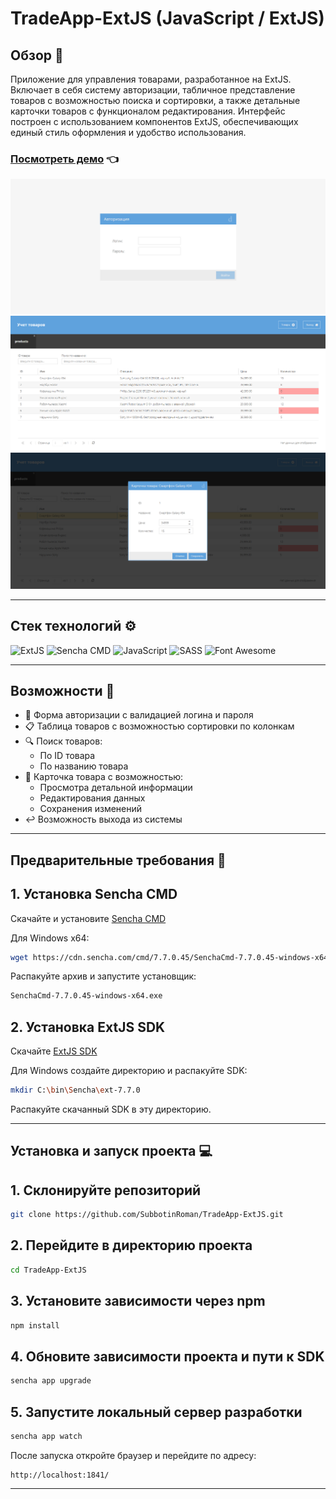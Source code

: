 # TradeApp-ExtJS (JavaScript / ExtJS)

## Обзор 🌟

Приложение для управления товарами, разработанное на ExtJS. Включает в себя систему авторизации, табличное представление товаров с возможностью поиска и сортировки, а также детальные карточки товаров с функционалом редактирования. Интерфейс построен с использованием компонентов ExtJS, обеспечивающих единый стиль оформления и удобство использования.

### [Посмотреть демо](https://subbotinroman.github.io/TradeApp-ExtJS/) 👈

<img alt="TradeApp preview" src="resources/img/preview-1.png">
<img alt="TradeApp preview" src="resources/img/preview-2.png">
<img alt="TradeApp preview" src="resources/img/preview-3.png">

---

## Стек технологий ⚙️

![ExtJS](https://img.shields.io/badge/ExtJS-%2395C93D.svg?style=for-the-badge&logo=sencha&logoColor=white)
![Sencha CMD](https://img.shields.io/badge/Sencha_CMD-%2395C93D.svg?style=for-the-badge&logo=sencha&logoColor=white)
![JavaScript](https://img.shields.io/badge/JavaScript-323330?style=for-the-badge&logo=javascript&logoColor=F7DF1E)
![SASS](https://img.shields.io/badge/SASS-CC6699?style=for-the-badge&logo=sass&logoColor=white)
![Font Awesome](https://img.shields.io/badge/Font_Awesome-528DD7?style=for-the-badge&logo=fontawesome&logoColor=white)

---

## Возможности 🚀

- 🔐 Форма авторизации с валидацией логина и пароля
- 📋 Таблица товаров с возможностью сортировки по колонкам
- 🔍 Поиск товаров:
  - По ID товара
  - По названию товара
- 📝 Карточка товара с возможностью:
  - Просмотра детальной информации
  - Редактирования данных
  - Сохранения изменений
- ↩️ Возможность выхода из системы

---

## Предварительные требования 🔧

## 1. Установка Sencha CMD
Скачайте и установите [Sencha CMD](https://www.sencha.com/products/sencha-cmd/)

Для Windows x64:
```bash
wget https://cdn.sencha.com/cmd/7.7.0.45/SenchaCmd-7.7.0.45-windows-x64.zip
```

Распакуйте архив и запустите установщик:
```bash
SenchaCmd-7.7.0.45-windows-x64.exe
```

## 2. Установка ExtJS SDK
Скачайте [ExtJS SDK](https://www.sencha.com/products/extjs/evaluate/)

Для Windows создайте директорию и распакуйте SDK:
```bash
mkdir C:\bin\Sencha\ext-7.7.0
```
Распакуйте скачанный SDK в эту директорию.

---

## Установка и запуск проекта 💻

## 1. Склонируйте репозиторий
```bash
git clone https://github.com/SubbotinRoman/TradeApp-ExtJS.git
```

## 2. Перейдите в директорию проекта
```bash
cd TradeApp-ExtJS
```

## 3. Установите зависимости через npm
```bash
npm install
```

## 4. Обновите зависимости проекта и пути к SDK
```bash
sencha app upgrade
```

## 5. Запустите локальный сервер разработки
```bash
sencha app watch
```

После запуска откройте браузер и перейдите по адресу:
```
http://localhost:1841/
```

---